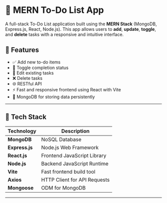 # 📝 MERN To-Do List App

A full-stack To-Do List application built using the **MERN Stack** (MongoDB, Express.js, React, Node.js). This app allows users to **add**, **update**, **toggle**, and **delete** tasks with a responsive and intuitive interface.

## 📌 Features

- ✅ Add new to-do items
- 🔁 Toggle completion status
- 📝 Edit existing tasks
- ❌ Delete tasks
- 🌐 RESTful API
- ⚡ Fast and responsive frontend using React with Vite
- 💾 MongoDB for storing data persistently

---

## 🧰 Tech Stack

| Technology | Description |
|------------|-------------|
| **MongoDB** | NoSQL Database |
| **Express.js** | Node.js Web Framework |
| **React.js** | Frontend JavaScript Library |
| **Node.js** | Backend JavaScript Runtime |
| **Vite** | Fast frontend build tool |
| **Axios** | HTTP Client for API Requests |
| **Mongoose** | ODM for MongoDB |

---


